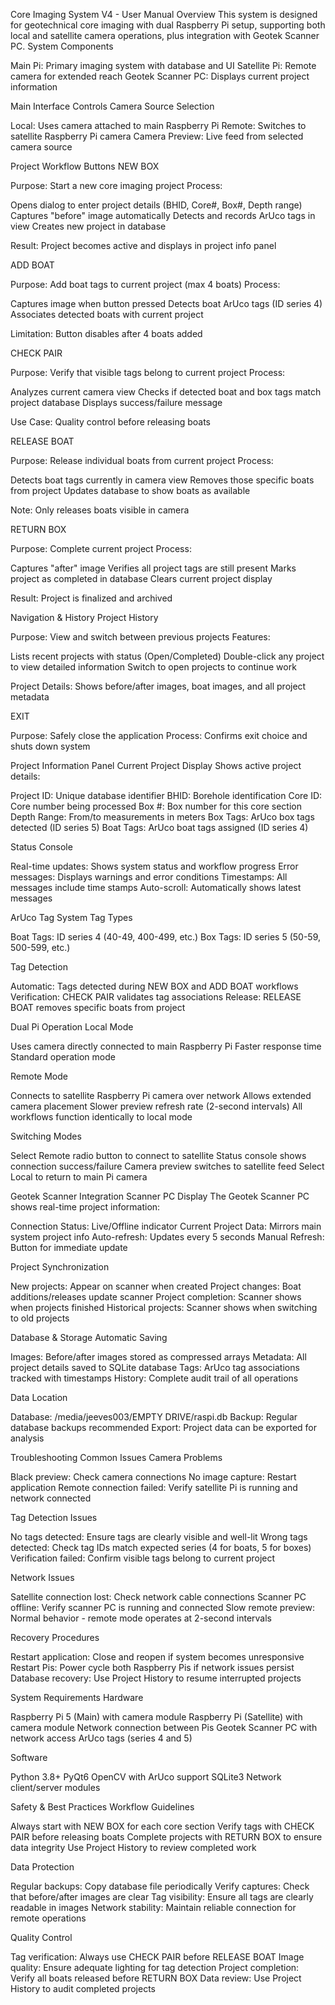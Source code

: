 Core Imaging System V4 - User Manual
Overview
This system is designed for geotechnical core imaging with dual Raspberry Pi setup, supporting both local and satellite camera operations, plus integration with Geotek Scanner PC.
System Components

Main Pi: Primary imaging system with database and UI
Satellite Pi: Remote camera for extended reach
Geotek Scanner PC: Displays current project information


Main Interface Controls
Camera Source Selection

Local: Uses camera attached to main Raspberry Pi
Remote: Switches to satellite Raspberry Pi camera
Camera Preview: Live feed from selected camera source

Project Workflow Buttons
NEW BOX

Purpose: Start a new core imaging project
Process:

Opens dialog to enter project details (BHID, Core#, Box#, Depth range)
Captures "before" image automatically
Detects and records ArUco tags in view
Creates new project in database


Result: Project becomes active and displays in project info panel

ADD BOAT

Purpose: Add boat tags to current project (max 4 boats)
Process:

Captures image when button pressed
Detects boat ArUco tags (ID series 4)
Associates detected boats with current project


Limitation: Button disables after 4 boats added

CHECK PAIR

Purpose: Verify that visible tags belong to current project
Process:

Analyzes current camera view
Checks if detected boat and box tags match project database
Displays success/failure message


Use Case: Quality control before releasing boats

RELEASE BOAT

Purpose: Release individual boats from current project
Process:

Detects boat tags currently in camera view
Removes those specific boats from project
Updates database to show boats as available


Note: Only releases boats visible in camera

RETURN BOX

Purpose: Complete current project
Process:

Captures "after" image
Verifies all project tags are still present
Marks project as completed in database
Clears current project display


Result: Project is finalized and archived

Navigation & History
Project History

Purpose: View and switch between previous projects
Features:

Lists recent projects with status (Open/Completed)
Double-click any project to view detailed information
Switch to open projects to continue work


Project Details: Shows before/after images, boat images, and all project metadata

EXIT

Purpose: Safely close the application
Process: Confirms exit choice and shuts down system


Project Information Panel
Current Project Display
Shows active project details:

Project ID: Unique database identifier
BHID: Borehole identification
Core ID: Core number being processed
Box #: Box number for this core section
Depth Range: From/to measurements in meters
Box Tags: ArUco box tags detected (ID series 5)
Boat Tags: ArUco boat tags assigned (ID series 4)

Status Console

Real-time updates: Shows system status and workflow progress
Error messages: Displays warnings and error conditions
Timestamps: All messages include time stamps
Auto-scroll: Automatically shows latest messages


ArUco Tag System
Tag Types

Boat Tags: ID series 4 (40-49, 400-499, etc.)
Box Tags: ID series 5 (50-59, 500-599, etc.)

Tag Detection

Automatic: Tags detected during NEW BOX and ADD BOAT workflows
Verification: CHECK PAIR validates tag associations
Release: RELEASE BOAT removes specific boats from project


Dual Pi Operation
Local Mode

Uses camera directly connected to main Raspberry Pi
Faster response time
Standard operation mode

Remote Mode

Connects to satellite Raspberry Pi camera over network
Allows extended camera placement
Slower preview refresh rate (2-second intervals)
All workflows function identically to local mode

Switching Modes

Select Remote radio button to connect to satellite
Status console shows connection success/failure
Camera preview switches to satellite feed
Select Local to return to main Pi camera


Geotek Scanner Integration
Scanner PC Display
The Geotek Scanner PC shows real-time project information:

Connection Status: Live/Offline indicator
Current Project Data: Mirrors main system project info
Auto-refresh: Updates every 5 seconds
Manual Refresh: Button for immediate update

Project Synchronization

New projects: Appear on scanner when created
Project changes: Boat additions/releases update scanner
Project completion: Scanner shows when projects finished
Historical projects: Scanner shows when switching to old projects


Database & Storage
Automatic Saving

Images: Before/after images stored as compressed arrays
Metadata: All project details saved to SQLite database
Tags: ArUco tag associations tracked with timestamps
History: Complete audit trail of all operations

Data Location

Database: /media/jeeves003/EMPTY DRIVE/raspi.db
Backup: Regular database backups recommended
Export: Project data can be exported for analysis


Troubleshooting
Common Issues
Camera Problems

Black preview: Check camera connections
No image capture: Restart application
Remote connection failed: Verify satellite Pi is running and network connected

Tag Detection Issues

No tags detected: Ensure tags are clearly visible and well-lit
Wrong tags detected: Check tag IDs match expected series (4 for boats, 5 for boxes)
Verification failed: Confirm visible tags belong to current project

Network Issues

Satellite connection lost: Check network cable connections
Scanner PC offline: Verify scanner PC is running and connected
Slow remote preview: Normal behavior - remote mode operates at 2-second intervals

Recovery Procedures

Restart application: Close and reopen if system becomes unresponsive
Restart Pis: Power cycle both Raspberry Pis if network issues persist
Database recovery: Use Project History to resume interrupted projects


System Requirements
Hardware

Raspberry Pi 5 (Main) with camera module
Raspberry Pi (Satellite) with camera module
Network connection between Pis
Geotek Scanner PC with network access
ArUco tags (series 4 and 5)

Software

Python 3.8+
PyQt6
OpenCV with ArUco support
SQLite3
Network client/server modules


Safety & Best Practices
Workflow Guidelines

Always start with NEW BOX for each core section
Verify tags with CHECK PAIR before releasing boats
Complete projects with RETURN BOX to ensure data integrity
Use Project History to review completed work

Data Protection

Regular backups: Copy database file periodically
Verify captures: Check that before/after images are clear
Tag visibility: Ensure all tags are clearly readable in images
Network stability: Maintain reliable connection for remote operations

Quality Control

Tag verification: Always use CHECK PAIR before RELEASE BOAT
Image quality: Ensure adequate lighting for tag detection
Project completion: Verify all boats released before RETURN BOX
Data review: Use Project History to audit completed projects
